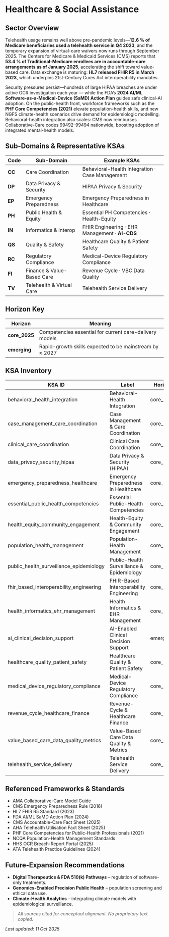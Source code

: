 # Healthcare & Social Assistance

## Sector Overview  
Telehealth usage remains well above pre-pandemic levels—**12.6 % of Medicare beneficiaries used a telehealth service in Q4 2023**, and the temporary expansion of virtual-care waivers now runs through September 2025. The Centers for Medicare & Medicaid Services (CMS) reports that **53.4 % of Traditional-Medicare enrollees are in accountable-care arrangements as of January 2025**, accelerating the shift toward value-based care. Data exchange is maturing: **HL7 released FHIR R5 in March 2023**, which underpins 21st-Century Cures Act interoperability mandates.  

Security pressures persist—hundreds of large HIPAA breaches are under active OCR investigation each year — while the FDA’s **2024 AI/ML Software-as-a-Medical-Device (SaMD) Action Plan** guides safe clinical-AI adoption. On the public-health front, workforce frameworks such as the **PHF Core Competencies (2021)** elevate population-health skills, and new NGFS climate-health scenarios drive demand for epidemiologic modelling. Behavioral-health integration also scales: CMS now reimburses Collaborative-Care codes 99492-99494 nationwide, boosting adoption of integrated mental-health models.

## Sub-Domains & Representative KSAs
| Code | Sub-Domain                    | Example KSAs                                     |
|------|------------------------------|--------------------------------------------------|
| **CC** | Care Coordination            | Behavioral-Health Integration · Case Management |
| **DP** | Data Privacy & Security      | HIPAA Privacy & Security                         |
| **EP** | Emergency Preparedness       | Emergency Preparedness in Healthcare             |
| **PH** | Public Health & Equity       | Essential PH Competencies · Health-Equity        |
| **IN** | Informatics & Interop        | FHIR Engineering · EHR Management · **AI-CDS**   |
| **QS** | Quality & Safety             | Healthcare Quality & Patient Safety              |
| **RC** | Regulatory Compliance        | Medical-Device Regulatory Compliance             |
| **FI** | Finance & Value-Based Care   | Revenue Cycle · VBC Data Quality                 |
| **TV** | Telehealth & Virtual Care    | Telehealth Service Delivery                      |

## Horizon Key
| Horizon        | Meaning                                                    |
|----------------|------------------------------------------------------------|
| **core_2025**  | Competencies essential for current care-delivery models    |
| **emerging**   | Rapid-growth skills expected to be mainstream by ≈ 2027    |

## KSA Inventory
| KSA ID                                  | Label                                   | Horizon    |
|-----------------------------------------|-----------------------------------------|------------|
| behavioral_health_integration           | Behavioral-Health Integration           | core_2025  |
| case_management_care_coordination       | Case Management & Care Coordination     | core_2025  |
| clinical_care_coordination              | Clinical Care Coordination              | core_2025  |
| data_privacy_security_hipaa             | Data Privacy & Security (HIPAA)         | core_2025  |
| emergency_preparedness_healthcare       | Emergency Preparedness in Healthcare    | core_2025  |
| essential_public_health_competencies    | Essential Public-Health Competencies    | core_2025  |
| health_equity_community_engagement      | Health-Equity & Community Engagement    | core_2025  |
| population_health_management            | Population-Health Management            | core_2025  |
| public_health_surveillance_epidemiology | Public-Health Surveillance & Epidemiology | core_2025 |
| fhir_based_interoperability_engineering | FHIR-Based Interoperability Engineering | core_2025  |
| health_informatics_ehr_management       | Health Informatics & EHR Management     | core_2025  |
| ai_clinical_decision_support            | AI-Enabled Clinical Decision Support    | emerging   |
| healthcare_quality_patient_safety       | Healthcare Quality & Patient Safety     | core_2025  |
| medical_device_regulatory_compliance    | Medical-Device Regulatory Compliance    | core_2025  |
| revenue_cycle_healthcare_finance        | Revenue-Cycle & Healthcare Finance      | core_2025  |
| value_based_care_data_quality_metrics   | Value-Based Care Data Quality & Metrics | core_2025  |
| telehealth_service_delivery             | Telehealth Service Delivery             | core_2025  |

## Referenced Frameworks & Standards
* AMA Collaborative-Care Model Guide
* CMS Emergency Preparedness Rule (2016)  
* HL7 FHIR R5 Standard (2023)
* FDA AI/ML SaMD Action Plan (2024)
* CMS Accountable-Care Fact Sheet (2025) 
* AHA Telehealth Utilisation Fact Sheet (2025)
* PHF Core Competencies for Public-Health Professionals (2021)  
* NCQA Population-Health Management Standards
* HHS OCR Breach-Report Portal (2025)
* ATA Telehealth Practice Guidelines (2024)  

## Future-Expansion Recommendations
* **Digital Therapeutics & FDA 510(k) Pathways** – regulation of software-only treatments.  
* **Genomics-Enabled Precision Public Health** – population screening and ethical data use.  
* **Climate-Health Analytics** – integrating climate models with epidemiological surveillance.

> *All sources cited for conceptual alignment. No proprietary text copied.*

_Last updated: 11 Oct 2025_
